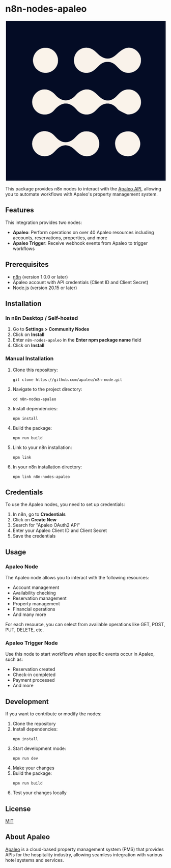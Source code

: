 # n8n-nodes-apaleo

![Apaleo Logo](nodes/Apaleo/apaleo.svg)

This package provides n8n nodes to interact with the [Apaleo API](https://docs.apaleo.com/), allowing you to automate workflows with Apaleo's property management system.

## Features

This integration provides two nodes:

- **Apaleo**: Perform operations on over 40 Apaleo resources including accounts, reservations, properties, and more
- **Apaleo Trigger**: Receive webhook events from Apaleo to trigger workflows

## Prerequisites

- [n8n](https://n8n.io/) (version 1.0.0 or later)
- Apaleo account with API credentials (Client ID and Client Secret)
- Node.js (version 20.15 or later)

## Installation

### In n8n Desktop / Self-hosted

1. Go to **Settings > Community Nodes**
2. Click on **Install**
3. Enter `n8n-nodes-apaleo` in the **Enter npm package name** field
4. Click on **Install**

### Manual Installation

1. Clone this repository:
   ```
   git clone https://github.com/apaleo/n8n-node.git
   ```
2. Navigate to the project directory:
   ```
   cd n8n-nodes-apaleo
   ```
3. Install dependencies:
   ```
   npm install
   ```
4. Build the package:
   ```
   npm run build
   ```
5. Link to your n8n installation:
   ```
   npm link
   ```
6. In your n8n installation directory:
   ```
   npm link n8n-nodes-apaleo
   ```

## Credentials

To use the Apaleo nodes, you need to set up credentials:

1. In n8n, go to **Credentials**
2. Click on **Create New**
3. Search for "Apaleo OAuth2 API"
4. Enter your Apaleo Client ID and Client Secret
5. Save the credentials

## Usage

### Apaleo Node

The Apaleo node allows you to interact with the following resources:

- Account management
- Availability checking
- Reservation management
- Property management
- Financial operations
- And many more

For each resource, you can select from available operations like GET, POST, PUT, DELETE, etc.

### Apaleo Trigger Node

Use this node to start workflows when specific events occur in Apaleo, such as:

- Reservation created
- Check-in completed
- Payment processed
- And more

## Development

If you want to contribute or modify the nodes:

1. Clone the repository
2. Install dependencies:
   ```
   npm install
   ```
3. Start development mode:
   ```
   npm run dev
   ```
4. Make your changes
5. Build the package:
   ```
   npm run build
   ```
6. Test your changes locally

## License

[MIT](LICENSE.md)

## About Apaleo

[Apaleo](https://apaleo.com/) is a cloud-based property management system (PMS) that provides APIs for the hospitality industry, allowing seamless integration with various hotel systems and services.
